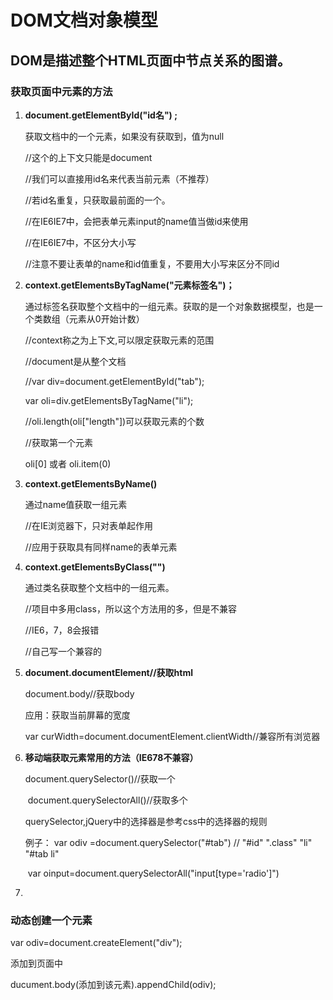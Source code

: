# DOM文档对象模型

## DOM是描述整个HTML页面中节点关系的图谱。

### 获取页面中元素的方法

1. **document.getElementById("id名") ;**

   获取文档中的一个元素，如果没有获取到，值为null

   //这个的上下文只能是document

   //我们可以直接用id名来代表当前元素（不推荐）

   //若id名重复，只获取最前面的一个。

   //在IE6IE7中，会把表单元素input的name值当做id来使用

   //在IE6IE7中，不区分大小写

   //注意不要让表单的name和id值重复，不要用大小写来区分不同id

2. **context.getElementsByTagName("元素标签名")；**

   通过标签名获取整个文档中的一组元素。获取的是一个对象数据模型，也是一个类数组（元素从0开始计数）

   //context称之为上下文,可以限定获取元素的范围

   //document是从整个文档

   //var div=document.getElementById("tab");

      var oli=div.getElementsByTagName("li");

   //oli.length(oli["length"])可以获取元素的个数

   //获取第一个元素

    oli[0] 或者  oli.item(0)

3. **context.getElementsByName()**

   通过name值获取一组元素

   //在IE浏览器下，只对表单起作用

   //应用于获取具有同样name的表单元素

4. **context.getElementsByClass("")**

   通过类名获取整个文档中的一组元素。

   //项目中多用class，所以这个方法用的多，但是不兼容

   //IE6，7，8会报错

   //自己写一个兼容的

5. **document.documentElement//获取html**

    document.body//获取body

      应用：获取当前屏幕的宽度

      var curWidth=document.documentElement.clientWidth//兼容所有浏览器

6. **移动端获取元素常用的方法（IE678不兼容）**

      document.querySelector()//获取一个

   ​    document.querySelectorAll()//获取多个

   querySelector,jQuery中的选择器是参考css中的选择器的规则

   例子： var odiv =document.querySelector("#tab") // "#id" ".class"  "li"  "#tab li"

   ​            var oinput=document.querySelectorAll("input[type='radio']")

7. 




### 动态创建一个元素

var odiv=document.createElement("div");

添加到页面中

ducument.body(添加到该元素).appendChild(odiv);
